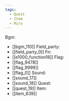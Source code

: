 ```yaml
---
tags:
  - Quest
  - Item
  - Mira
---
```

Bgm:
- [[bgm_110]]
Field_party:
- [[field_party_0]]
Fn:
- [[e1000_function18]]
Flag:
- [[flag_9478]]
- [[flag_9999]]
- [[flag_0]]
Sound:
- [[sound_17]]
- [[sound_18]]
Quest:
- [[quest_19]]
Item:
- [[item_639]]
